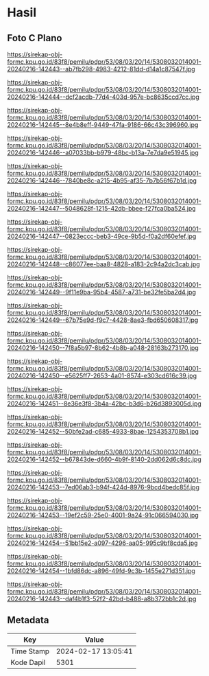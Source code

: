 # Hasil

## Foto C Plano

https://sirekap-obj-formc.kpu.go.id/83f8/pemilu/pdpr/53/08/03/20/14/5308032014001-20240216-142443--ab7fb298-4983-4212-81dd-d14a1c87547f.jpg

https://sirekap-obj-formc.kpu.go.id/83f8/pemilu/pdpr/53/08/03/20/14/5308032014001-20240216-142444--dcf2acdb-77d4-403d-957e-bc8635ccd7cc.jpg

https://sirekap-obj-formc.kpu.go.id/83f8/pemilu/pdpr/53/08/03/20/14/5308032014001-20240216-142445--8e4b8eff-9449-47fa-9186-66c43c396960.jpg

https://sirekap-obj-formc.kpu.go.id/83f8/pemilu/pdpr/53/08/03/20/14/5308032014001-20240216-142446--a07033bb-b979-48bc-b13a-7e7da9e51945.jpg

https://sirekap-obj-formc.kpu.go.id/83f8/pemilu/pdpr/53/08/03/20/14/5308032014001-20240216-142446--7840be8c-a215-4b95-af35-7b7b56f67b1d.jpg

https://sirekap-obj-formc.kpu.go.id/83f8/pemilu/pdpr/53/08/03/20/14/5308032014001-20240216-142447--5048628f-1215-42db-bbee-f27fca0ba524.jpg

https://sirekap-obj-formc.kpu.go.id/83f8/pemilu/pdpr/53/08/03/20/14/5308032014001-20240216-142447--0823eccc-beb3-49ce-9b5d-f0a2df60efef.jpg

https://sirekap-obj-formc.kpu.go.id/83f8/pemilu/pdpr/53/08/03/20/14/5308032014001-20240216-142448--c86077ee-baa8-4828-a183-2c94a2dc3cab.jpg

https://sirekap-obj-formc.kpu.go.id/83f8/pemilu/pdpr/53/08/03/20/14/5308032014001-20240216-142449--9f11e9ba-95b4-4587-a731-be32fe5ba2d4.jpg

https://sirekap-obj-formc.kpu.go.id/83f8/pemilu/pdpr/53/08/03/20/14/5308032014001-20240216-142449--67b75e9d-f9c7-4428-8ae3-fbd650608317.jpg

https://sirekap-obj-formc.kpu.go.id/83f8/pemilu/pdpr/53/08/03/20/14/5308032014001-20240216-142450--7f8a5b97-8b62-4b8b-a048-28163b273170.jpg

https://sirekap-obj-formc.kpu.go.id/83f8/pemilu/pdpr/53/08/03/20/14/5308032014001-20240216-142450--e5625ff7-2653-4a01-8574-e303cd616c39.jpg

https://sirekap-obj-formc.kpu.go.id/83f8/pemilu/pdpr/53/08/03/20/14/5308032014001-20240216-142451--8e36e3f8-3b4a-42bc-b3d6-b26d3893005d.jpg

https://sirekap-obj-formc.kpu.go.id/83f8/pemilu/pdpr/53/08/03/20/14/5308032014001-20240216-142452--50bfe2ad-c685-4933-8bae-1254353708b1.jpg

https://sirekap-obj-formc.kpu.go.id/83f8/pemilu/pdpr/53/08/03/20/14/5308032014001-20240216-142452--b67843de-d660-4b9f-8140-2dd062d6c8dc.jpg

https://sirekap-obj-formc.kpu.go.id/83f8/pemilu/pdpr/53/08/03/20/14/5308032014001-20240216-142453--7ed06ab3-b94f-424d-8976-9bcd4bedc85f.jpg

https://sirekap-obj-formc.kpu.go.id/83f8/pemilu/pdpr/53/08/03/20/14/5308032014001-20240216-142453--19ef2c59-25e0-4001-9a24-91c066594030.jpg

https://sirekap-obj-formc.kpu.go.id/83f8/pemilu/pdpr/53/08/03/20/14/5308032014001-20240216-142454--51bb15e2-a097-4296-aa05-995c9bf8cda5.jpg

https://sirekap-obj-formc.kpu.go.id/83f8/pemilu/pdpr/53/08/03/20/14/5308032014001-20240216-142454--1bfd86dc-a896-49fd-9c3b-1455e271d351.jpg

https://sirekap-obj-formc.kpu.go.id/83f8/pemilu/pdpr/53/08/03/20/14/5308032014001-20240216-142443--daf4b1f3-52f2-42bd-b488-a8b372bb1c2d.jpg


## Metadata

| Key        | Value               |
| ---------- | ------------------- |
| Time Stamp | 2024-02-17 13:05:41 |
| Kode Dapil | 5301                |



